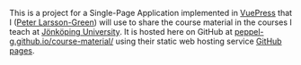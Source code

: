 This is a project for a Single-Page Application implemented in [VuePress](https://vuepress.vuejs.org/) that I ([Peter Larsson-Green](https://ju.se/en/personinfo.html?sign=LarPet)) will use to share the course material in the courses I teach at [Jönköping University](https://ju.se/en.html). It is hosted here on GitHub at [peppel-g.github.io/course-material/](https://peppel-g.github.io/course-material/) using their static web hosting service [GitHub pages](https://pages.github.com/).